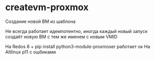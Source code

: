 # createvm-proxmox

Создание новой ВМ из шаблона

Не всегда работает идемпотентно, иногда каждый новый запуск создаёт новую ВМ с тем же именем с новым VMID

На Redos 8 + pip install python3-module-proxmoxer работает ок
На Altlinux p11 с ошбиками

